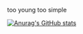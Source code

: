 too young too simple

[![Anurag's GitHub stats](https://github-readme-stats.vercel.app/api?username=teressssa)](https://github.com/anuraghazra/github-readme-stats)
